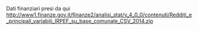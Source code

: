 Dati finanziari presi da qui <http://www1.finanze.gov.it/finanze2/analisi_stat/v_4_0_0/contenuti/Redditi_e_principali_variabili_IRPEF_su_base_comunale_CSV_2014.zip>
